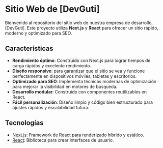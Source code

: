 # Sitio Web de [DevGuti]

Bienvenido al repositorio del sitio web de nuestra empresa de desarrollo, [DevGuti]. Este proyecto utiliza **Next.js** y **React** para ofrecer un sitio rápido, moderno y optimizado para SEO.

## Características

- **Rendimiento óptimo**: Construido con Next.js para lograr tiempos de carga rápidos y excelente rendimiento.
- **Diseño responsivo**: para garantizar que el sitio se vea y funcione perfectamente en dispositivos móviles, tabletas y escritorios.
- **Optimizado para SEO**: Implementa técnicas modernas de optimización para mejorar la visibilidad en motores de búsqueda.
- **Desarrollo modular**: Construido con componentes reutilizables en React.
- **Fácil personalización**: Diseño limpio y código bien estructurado para ajustes rápidos y escalabilidad futura.

## Tecnologías

- [Next.js](https://nextjs.org/): Framework de React para renderizado híbrido y estático.
- [React](https://reactjs.org/): Biblioteca para crear interfaces de usuario.



